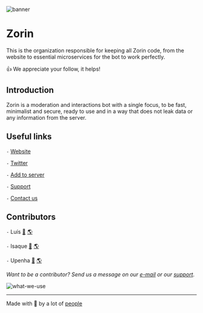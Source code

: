 ![banner]

# Zorin

This is the organization responsible for keeping all Zorin code, from the website to essential microservices for the bot to work perfectly.

👍 We appreciate your follow, it helps!

## Introduction

Zorin is a moderation and interactions bot with a single focus, to be fast, minimalist and secure, ready to use and in a way that does not leak data or any information from the server.

## Useful links

`-` [Website][website]

`-` [Twitter][Twitter]

`-` [Add to server][add]

`-` [Support][support]

`-` [Contact us][mail]

## Contributors

`-` Luís [📜](https://github.com/xyluis) [🌎](https://xyluis.vercel.app)

`-` Isaque [📜](https://github.com/izakdvlpr) [🌎](https://izakdvlpr.vercel.app)

`-` Upenha [📜](https://github.com/upenha) [🌎](https://upenha.com.br)

_Want to be a contributor? Send us a message on our [e-mail][mail] or our [support][support]_.

![what-we-use]

---
Made with 💙 by a lot of [people][team]

<!-- Variables -->
[website]: https://zorin.com.br
[team]: https://zorin.com.br/team
[add]: https://add.zorin.com.br
[support]: https://support.zorin.com.br
[twitter]: https://twitter.com/zorinbot
[mail]: mailto:hi@zorin.com.br
[banner]: https://github.com/zorinbot/.github/raw/main/assets/banner.png
[what-we-use]: https://github.com/zorinbot/.github/raw/main/assets/what-we-use.png
